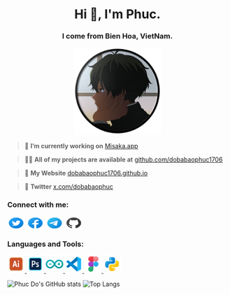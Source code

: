 <h1 align="center">Hi 👋, I'm Phuc.</h1>
<h3 align="center">I come from Bien Hoa, VietNam.</h3>
<p align="center"> 
 <img src="https://raw.githubusercontent.com/dobabaophuc1706/dobabaophuc1706/main/README/Avt.png" alt="Avt" width="Avt" height="200"/> 
  
> 🔭 **I’m currently working on** [Misaka.app](https://straight-tamago.github.io/misaka/Misaka/)

> 👨‍💻 **All of my projects are available at** [github.com/dobabaophuc1706](github.com/dobabaophuc1706)

> 📄 **My Website** [dobabaophuc1706.github.io](dobabaophuc1706.github.io)

> 📲 **Twitter** [x.com/dobabaophuc](x.com/dobabaophuc)

<h3 align="left">Connect with me:</h3>
<p align="left">
<a href="https://twitter.com/dobabaophuc" target="blank"><img align="center" src="https://raw.githubusercontent.com/dobabaophuc1706/dobabaophuc1706/main/README/twi.svg" alt="dobabaophuc" height="30" width="40" /></a>
<a href="https://www.facebook.com/dobabaophuc1706/" target="blank"><img align="center" src="https://raw.githubusercontent.com/dobabaophuc1706/dobabaophuc1706/main/README/fb.svg" alt="dobabaophuc1706" height="30" width="40" /></a>
<a href="https://t.me/phucdo1706" target="blank"><img align="center" src="https://raw.githubusercontent.com/dobabaophuc1706/dobabaophuc1706/main/README/tele.svg" alt="phucdo1706" height="30" width="40" /></a>
<a href="https://github.com/dobabaophuc1706" target="blank"><img align="center" src="https://raw.githubusercontent.com/dobabaophuc1706/dobabaophuc1706/main/README/git.svg" alt="dobabaophuc1706" height="30" width="40" /></a>
</p>

<h3 align="left">Languages and Tools:</h3>
<p align="left"> 
<a href="https://www.adobe.com/in/products/illustrator.html" target="_blank" rel="noreferrer"> <img src="https://raw.githubusercontent.com/dobabaophuc1706/dobabaophuc1706/main/README/ai.svg" alt="illustrator" width="40" height="40"/> </a> 
<a href="https://www.photoshop.com/en" target="_blank" rel="noreferrer"> <img src="https://raw.githubusercontent.com/dobabaophuc1706/dobabaophuc1706/main/README/pts.svg" alt="photoshop" width="40" height="40"/> </a> 
<a href="https://www.arduino.cc/" target="_blank" rel="noreferrer"> <img src="https://raw.githubusercontent.com/dobabaophuc1706/dobabaophuc1706/main/README/ar.svg" alt="arduino" width="40" height="40"/> </a> 
<a href="https://code.visualstudio.com/" target="_blank" rel="noreferrer"> <img src="https://raw.githubusercontent.com/dobabaophuc1706/dobabaophuc1706/main/README/vis.svg" alt="visualstudio" width="40" height="40"/> </a> 
<a href="https://www.figma.com/" target="_blank" rel="noreferrer"> <img src="https://raw.githubusercontent.com/dobabaophuc1706/dobabaophuc1706/main/README/fig.svg" alt="figma" width="40" height="40"/> </a> 
<a href="https://www.python.org" target="_blank" rel="noreferrer"> <img src="https://raw.githubusercontent.com/dobabaophuc1706/dobabaophuc1706/main/README/py.svg" alt="python" width="40" height="40"/> </a> 
</p>

![Phuc Do's GitHub stats](https://github-readme-stats.vercel.app/api?username=dobabaophuc1706\&rank_icon=github)
![Top Langs](https://github-readme-stats.vercel.app/api/top-langs/?username=dobabaophuc1706&langs_count=8)
